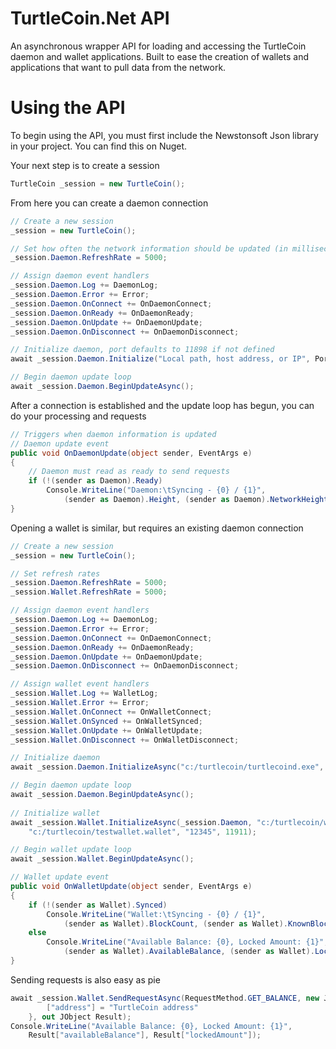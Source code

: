 # TurtleCoin.Net API

An asynchronous wrapper API for loading and accessing the TurtleCoin daemon and wallet applications. Built to ease the creation of wallets and applications that want to pull data from the network.

# Using the API

To begin using the API, you must first include the Newstonsoft Json library in your project. You can find this on Nuget.

Your next step is to create a session

```C#
TurtleCoin _session = new TurtleCoin();
```

From here you can create a daemon connection

```C#
// Create a new session
_session = new TurtleCoin();

// Set how often the network information should be updated (in milliseconds)
_session.Daemon.RefreshRate = 5000;

// Assign daemon event handlers
_session.Daemon.Log += DaemonLog;
_session.Daemon.Error += Error;
_session.Daemon.OnConnect += OnDaemonConnect;
_session.Daemon.OnReady += OnDaemonReady;
_session.Daemon.OnUpdate += OnDaemonUpdate;
_session.Daemon.OnDisconnect += OnDaemonDisconnect;

// Initialize daemon, port defaults to 11898 if not defined
await _session.Daemon.Initialize("Local path, host address, or IP", Port);

// Begin daemon update loop
await _session.Daemon.BeginUpdateAsync();
```

After a connection is established and the update loop has begun, you can do your processing and requests

```C#
// Triggers when daemon information is updated
// Daemon update event
public void OnDaemonUpdate(object sender, EventArgs e)
{
    // Daemon must read as ready to send requests
    if (!(sender as Daemon).Ready)
        Console.WriteLine("Daemon:\tSyncing - {0} / {1}",
            (sender as Daemon).Height, (sender as Daemon).NetworkHeight);
}
```

Opening a wallet is similar, but requires an existing daemon connection

```C#
// Create a new session
_session = new TurtleCoin();

// Set refresh rates
_session.Daemon.RefreshRate = 5000;
_session.Wallet.RefreshRate = 5000;

// Assign daemon event handlers
_session.Daemon.Log += DaemonLog;
_session.Daemon.Error += Error;
_session.Daemon.OnConnect += OnDaemonConnect;
_session.Daemon.OnReady += OnDaemonReady;
_session.Daemon.OnUpdate += OnDaemonUpdate;
_session.Daemon.OnDisconnect += OnDaemonDisconnect;

// Assign wallet event handlers
_session.Wallet.Log += WalletLog;
_session.Wallet.Error += Error;
_session.Wallet.OnConnect += OnWalletConnect;
_session.Wallet.OnSynced += OnWalletSynced;
_session.Wallet.OnUpdate += OnWalletUpdate;
_session.Wallet.OnDisconnect += OnWalletDisconnect;

// Initialize daemon
await _session.Daemon.InitializeAsync("c:/turtlecoin/turtlecoind.exe", 11898);

// Begin daemon update loop
await _session.Daemon.BeginUpdateAsync();
            
// Initialize wallet
await _session.Wallet.InitializeAsync(_session.Daemon, "c:/turtlecoin/walletd.exe", 
    "c:/turtlecoin/testwallet.wallet", "12345", 11911);

// Begin wallet update loop
await _session.Wallet.BeginUpdateAsync();
```

```C#
// Wallet update event
public void OnWalletUpdate(object sender, EventArgs e)
{
    if (!(sender as Wallet).Synced)
        Console.WriteLine("Wallet:\tSyncing - {0} / {1}",
            (sender as Wallet).BlockCount, (sender as Wallet).KnownBlockCount);
    else
        Console.WriteLine("Available Balance: {0}, Locked Amount: {1}",
            (sender as Wallet).AvailableBalance, (sender as Wallet).LockedAmount);
}
```

Sending requests is also easy as pie

```C#
await _session.Wallet.SendRequestAsync(RequestMethod.GET_BALANCE, new JObject {
        ["address"] = "TurtleCoin address"
    }, out JObject Result);
Console.WriteLine("Available Balance: {0}, Locked Amount: {1}",
    Result["availableBalance"], Result["lockedAmount"]);
```

